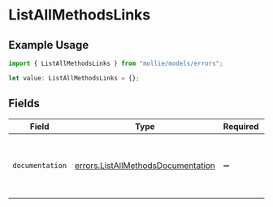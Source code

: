 # ListAllMethodsLinks

## Example Usage

```typescript
import { ListAllMethodsLinks } from "mollie/models/errors";

let value: ListAllMethodsLinks = {};
```

## Fields

| Field                                                                                    | Type                                                                                     | Required                                                                                 | Description                                                                              |
| ---------------------------------------------------------------------------------------- | ---------------------------------------------------------------------------------------- | ---------------------------------------------------------------------------------------- | ---------------------------------------------------------------------------------------- |
| `documentation`                                                                          | [errors.ListAllMethodsDocumentation](../../models/errors/listallmethodsdocumentation.md) | :heavy_minus_sign:                                                                       | The URL to the generic Mollie API error handling guide.                                  |